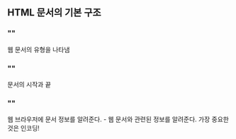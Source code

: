 ## HTML 문서의 기본 구조
### "<!DOCTYPE html>" 
웹 문서의 유형을 나타냄

### "<html>" 
문서의 시작과 끝

### "<head>"
웹 브라우저에 문서 정보를 알려준다.
<meta> - 웹 문서와 관련된 정보를 알려준다. 가장 중요한 것은 인코딩!
<title> - 웹 문서의 제목

### "<body>"
웹 문서의 내용. 화면에 표시될 내용
